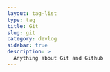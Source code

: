 ```yaml
---
layout: tag-list
type: tag
title: Git
slug: git
category: devlog
sidebar: true
description: >
  Anything about Git and Github
---
```

